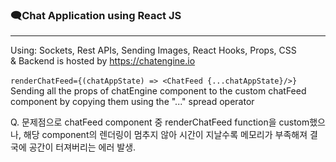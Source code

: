 ### 🗨️Chat Application using React JS
-----
Using: Sockets, Rest APIs, Sending Images, React Hooks, Props, CSS <br/>
& Backend is hosted by https://chatengine.io <br/>
<br/>
`renderChatFeed={(chatAppState) => <ChatFeed {...chatAppState}/>}`<br/>
Sending all the props of chatEngine component to the custom chatFeed component by copying them using the "..." spread operator

Q. 문제점으로 chatFeed component 중 renderChatFeed function을 custom했으나, 해당 component의 렌더링이 멈추지 않아 시간이 지날수록 메모리가 부족해져 결국에 공간이 터져버리는 에러 발생.
